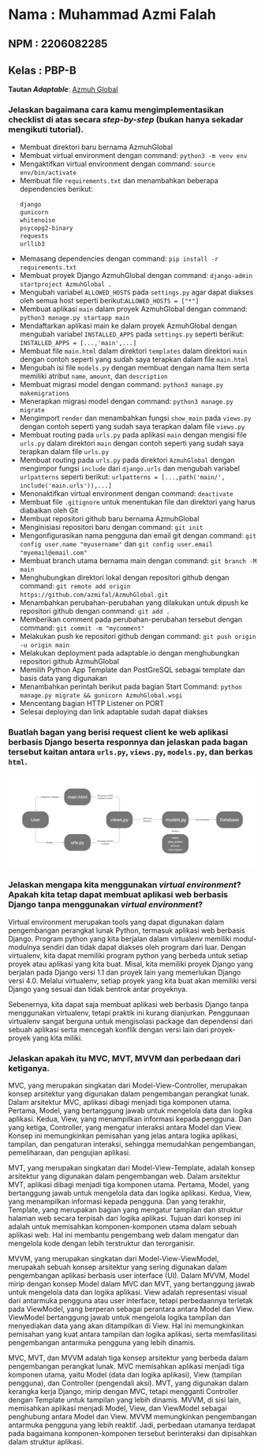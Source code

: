 # Nama    : Muhammad Azmi Falah
## NPM     : 2206082285
## Kelas   : PBP-B

**Tautan _Adaptable_**: [Azmuh Global](https://azmuhglobal.adaptable.app/main/)

### Jelaskan bagaimana cara kamu mengimplementasikan checklist di atas secara _step-by-step_ (bukan hanya sekadar mengikuti tutorial).

- Membuat direktori baru bernama AzmuhGlobal
- Membuat virtual environment dengan command: `python3 -m venv env`
- Mengaktifkan virtual environment dengan command: `source env/bin/activate`
- Membuat file `requirements.txt` dan menambahkan beberapa dependencies berikut:
    ```
    django
    gunicorn
    whitenoise
    psycopg2-binary
    requests
    urllib3
    ```
- Memasang dependencies dengan command: `pip install -r requirements.txt`
- Membuat proyek Django AzmuhGlobal dengan command: `django-admin startproject AzmuhGlobal .`
- Mengubah variabel `ALLOWED_HOSTS` pada `settings.py` agar dapat diakses oleh semua host seperti berikut:`ALLOWED_HOSTS = ["*"]`
- Membuat aplikasi `main` dalam proyek AzmuhGlobal dengan command: `python3 manage.py startapp main`
- Mendaftarkan aplikasi main ke dalam proyek AzmuhGlobal dengan mengubah variabel `INSTALLED_APPS` pada `settings.py` seperti berikut: `INSTALLED_APPS = [...,'main',...]`
- Membuat file `main.html` dalam direktori `templates` dalam direktori `main` dengan contoh seperti yang sudah saya terapkan dalam file `main.html`
- Mengubah isi file `models.py` dengan membuat dengan nama Item serta memiliki atribut `name`, `amount`, dan `description`
- Membuat migrasi model dengan command: `python3 manage.py makemigrations`
- Menerapkan migrasi model dengan command: `python3 manage.py migrate`
- Mengimport `render` dan menambahkan fungsi `show_main` pada `views.py` dengan contoh seperti yang sudah saya terapkan dalam file `views.py`
- Membuat routing pada `urls.py` pada aplikasi `main` dengan mengisi file `urls.py` dalam direktori `main` dengan contoh seperti yang sudah saya terapkan dalam file `urls.py`
- Membuat routing pada `urls.py` pada direktori `AzmuhGlobal` dengan mengimpor fungsi `include` dari `django.urls` dan mengubah variabel `urlpatterns` seperti berikut: `urlpatterns = [...,path('main/', include('main.urls')),...]`
- Menonaktifkan virtual environment dengan command: `deactivate`
- Membuat file `.gitignore` untuk menentukan file dan direktori yang harus diabaikan oleh Git
- Membuat repositori github baru bernama AzmuhGlobal
- Menginisiasi repositori baru dengan command: `git init`
- Mengonfigurasikan nama pengguna dan email git dengan command: `git config user.name "myusername"` dan `git config user.email "myemail@email.com"`
- Membuat branch utama bernama main dengan command: `git branch -M main`
- Menghubungkan direktori lokal dengan repositori github dengan command: `git remote add origin https://github.com/azmifal/AzmuhGlobal.git`
- Menambahkan perubahan-perubahan yang dilakukan untuk dipush ke repositori github dengan command: `git add .`
- Memberikan comment pada perubahan-perubahan tersebut dengan command: `git commit -m "mycomment"`
- Melakukan push ke repositori github dengan command: `git push origin -u origin main`
- Melakukan deployment pada adaptable.io dengan menghubungkan repositori github AzmuhGlobal
- Memilih Python App Template dan PostGreSQL sebagai template dan basis data yang digunakan
- Menambahkan perintah berikut pada bagian Start Command: `python manage.py migrate && gunicorn AzmuhGlobal.wsgi`
- Mencentang bagian HTTP Listener on PORT
- Selesai deploying dan link adaptable sudah dapat diakses


### Buatlah bagan yang berisi request client ke web aplikasi berbasis Django beserta responnya dan jelaskan pada bagan tersebut kaitan antara `urls.py`, `views.py`, `models.py`, dan berkas `html`.

<img src='/assets/BaganTugas2.png'>


### Jelaskan mengapa kita menggunakan ***virtual environment***? Apakah kita tetap dapat membuat aplikasi web berbasis Django tanpa menggunakan ***virtual environment***?

Virtual environment merupakan tools yang dapat digunakan dalam pengembangan perangkat lunak Python, termasuk aplikasi web berbasis Django. Program python yang kita berjalan dalam virtualenv memiliki modul-modulnya sendiri dan tidak dapat diakses oleh program dari luar. Dengan virtualenv, kita dapat memiliki program python yang berbeda untuk setiap proyek atau aplikasi yang kita buat. Misal, kita memiliki proyek Django yang berjalan pada Django versi 1.1 dan proyek lain yang memerlukan Django versi 4.0. Melalui virtualenv, setiap proyek yang kita buat akan memiliki versi Django yang sesuai dan tidak bentrok antar proyeknya.

Sebenernya, kita dapat saja membuat aplikasi web berbasis Django tanpa menggunakan virtualenv, tetapi praktik ini kurang dianjurkan. Penggunaan virtualenv sangat berguna untuk mengisolasi package dan dependensi dari sebuah aplikasi serta mencegah konflik dengan versi lain dari proyek-proyek yang kita miliki.


### Jelaskan apakah itu MVC, MVT, MVVM dan perbedaan dari ketiganya.

MVC, yang merupakan singkatan dari Model-View-Controller, merupakan konsep arsitektur yang digunakan dalam pengembangan perangkat lunak. Dalam arsitektur MVC, aplikasi dibagi menjadi tiga komponen utama. Pertama, Model, yang bertanggung jawab untuk mengelola data dan logika aplikasi. Kedua, View, yang menampilkan informasi kepada pengguna. Dan yang ketiga, Controller, yang mengatur interaksi antara Model dan View. Konsep ini memungkinkan pemisahan yang jelas antara logika aplikasi, tampilan, dan pengaturan interaksi, sehingga memudahkan pengembangan, pemeliharaan, dan pengujian aplikasi.

MVT, yang merupakan singkatan dari Model-View-Template, adalah konsep arsitektur yang digunakan dalam pengembangan web. Dalam arsitektur MVT, aplikasi dibagi menjadi tiga komponen utama. Pertama, Model, yang bertanggung jawab untuk mengelola data dan logika aplikasi. Kedua, View, yang menampilkan informasi kepada pengguna. Dan yang terakhir, Template, yang merupakan bagian yang mengatur tampilan dan struktur halaman web secara terpisah dari logika aplikasi. Tujuan dari konsep ini adalah untuk memisahkan komponen-komponen utama dalam sebuah aplikasi web. Hal ini membantu pengembang web dalam mengatur dan mengelola kode dengan lebih terstruktur dan terorganisir.

MVVM, yang merupakan singkatan dari Model-View-ViewModel, merupakah sebuah konsep arsitektur yang sering digunakan dalam pengembangan aplikasi berbasis user interface (UI). Dalam MVVM, Model mirip dengan konsep Model dalam MVC dan MVT, yang bertanggung jawab untuk mengelola data dan logika aplikasi. View adalah representasi visual dari antarmuka pengguna atau user interface, tetapi perbedaannya terletak pada ViewModel, yang berperan sebagai perantara antara Model dan View. ViewModel bertanggung jawab untuk mengelola logika tampilan dan menyediakan data yang akan ditampilkan di View. Hal ini memungkinkan pemisahan yang kuat antara tampilan dan logika aplikasi, serta memfasilitasi pengembangan antarmuka pengguna yang lebih dinamis.

MVC, MVT, dan MVVM adalah tiga konsep arsitektur yang berbeda dalam pengembangan perangkat lunak. MVC memisahkan aplikasi menjadi tiga komponen utama, yaitu Model (data dan logika aplikasi), View (tampilan pengguna), dan Controller (pengendali aksi). MVT, yang digunakan dalam kerangka kerja Django, mirip dengan MVC, tetapi mengganti Controller dengan Template untuk tampilan yang lebih dinamis. MVVM, di sisi lain, memisahkan aplikasi menjadi Model, View, dan ViewModel sebagai penghubung antara Model dan View. MVVM memungkinkan pengembangan antarmuka pengguna yang lebih reaktif. Jadi, perbedaan utamanya terdapat pada bagaimana komponen-komponen tersebut berinteraksi dan dipisahkan dalam struktur aplikasi.